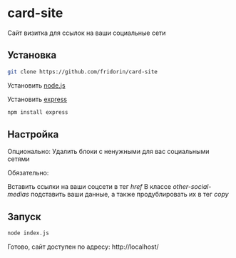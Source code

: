 # card-site

Сайт визитка для ссылок на ваши социальные сети

## Установка

``` sh
git clone https://github.com/fridorin/card-site
```

Установить [node.js](https://nodejs.org/en)

Установить [express](https://expressjs.com/)

``` sh
npm install express
```

## Настройка

Опционально: Удалить блоки с ненужными для вас социальными сетями

Обязательно:

Вставить ссылки на ваши соцсети в тег *href*
В классе *other-social-medias* подставить ваши данные, а также продублировать их в тег *copy*

## Запуск

``` sh
node index.js
```

Готово, сайт доступен по адресу: http://localhost/